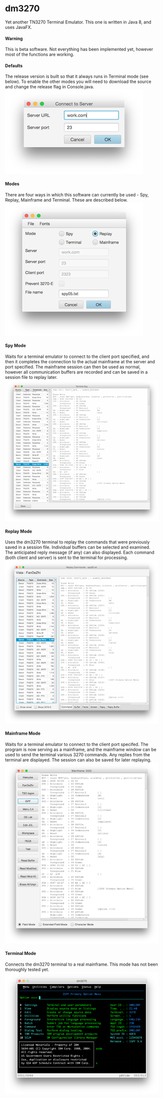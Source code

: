# dm3270
Yet another TN3270 Terminal Emulator. This one is written in Java 8, and uses JavaFX.
#### Warning
This is beta software. Not everything has been implemented yet, however most of the functions are working.
#### Defaults
The release version is built so that it always runs in Terminal mode (see below). To enable the other modes you will need to download the source and change the release flag in Console.java.
![Default Connection](Resources/connect.png?raw=true "default connection")
#### Modes
There are four ways in which this software can currently be used - Spy, Replay, Mainframe and Terminal. These are described below.                
![Initial screen](Resources/main1.png?raw=true "initial screen")
#### Spy Mode
Waits for a terminal emulator to connect to the client port specified, and then it completes the connection to the actual mainframe at the server and port specified. The mainframe session can then be used as normal, however all communication buffers are recorded and can be saved in a session file to replay later.
![Spy screen](Resources/spy.png?raw=true "spy screen")
#### Replay Mode
Uses the dm3270 terminal to replay the commands that were previously saved in a session file. Individual buffers can be selected and examined. The anticipated reply message (if any) can also displayed. Each command (both client and server) is sent to the terminal for processing.
![Replay screen](Resources/replay.png?raw=true "replay screen")
#### Mainframe Mode
Waits for a terminal emulator to connect to the client port specifed. The program is now serving as a mainframe, and the mainframe window can be used to send the terminal various 3270 commands. Any replies from the terminal are displayed. The session can also be saved for later replaying.
![Mainframe screen](Resources/mainframe.png?raw=true "mainframe screen")
#### Terminal Mode
Connects the dm3270 terminal to a real mainframe. This mode has not been thoroughly tested yet.
![Terminal screen](Resources/console.png?raw=true "dm3270")
